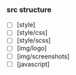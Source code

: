 ### src structure

- [ ] [style]
- [ ] [style/css]
- [ ] [style/scss]
- [ ] [img/logo]
- [ ] [img/screenshots]
- [ ] [javascript]

